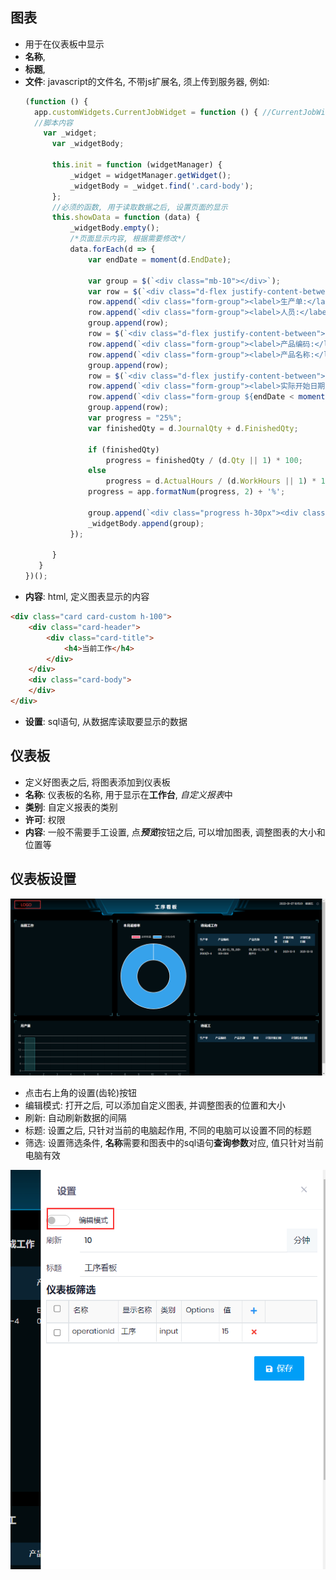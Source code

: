 ﻿## 图表
- 用于在仪表板中显示
- **名称**,
- **标题**, 
- **文件**: javascript的文件名, 不带js扩展名, 须上传到服务器, 例如:
  ```js
  (function () {
    app.customWidgets.CurrentJobWidget = function () { //CurrentJobWidget为class名字, 需要自行修改
    //脚本内容
      var _widget;       
        var _widgetBody;

        this.init = function (widgetManager) {
            _widget = widgetManager.getWidget();
            _widgetBody = _widget.find('.card-body');
        };
        //必须的函数, 用于读取数据之后, 设置页面的显示   
        this.showData = function (data) {
            _widgetBody.empty();
            /*页面显示内容, 根据需要修改*/
            data.forEach(d => {
                var endDate = moment(d.EndDate);

                var group = $(`<div class="mb-10"></div>`);
                var row = $(`<div class="d-flex justify-content-between"></div>`);               
                row.append(`<div class="form-group"><label>生产单:</label><label>${d.ProdId}</label></div>`);
                row.append(`<div class="form-group"><label>人员:</label><label>${d.Name}</label></div>`);
                group.append(row);
                row = $(`<div class="d-flex justify-content-between"></div>`);  
                row.append(`<div class="form-group"><label>产品编码:</label><label>${d.ItemCode}</label></div>`);
                row.append(`<div class="form-group"><label>产品名称:</label><label>${d.ItemName}</label></div>`);
                group.append(row);
                row = $(`<div class="d-flex justify-content-between"></div>`);
                row.append(`<div class="form-group"><label>实际开始日期:</label><label>${moment(d.ActualStartDate).format('YYYY-MM-DD')}</label></div>`);
                row.append(`<div class="form-group ${endDate < moment() ? "red" : ""}"><label>计划结束日期:</label><label>${endDate.format('YYYY-MM-DD')}</label></div>`);
                group.append(row);
                var progress = "25%";
                var finishedQty = d.JournalQty + d.FinishedQty;

                if (finishedQty)
                    progress = finishedQty / (d.Qty || 1) * 100;
                else
                    progress = d.ActualHours / (d.WorkHours || 1) * 100;
                progress = app.formatNum(progress, 2) + '%';

                group.append(`<div class="progress h-30px"><div class="progress-bar bg-success" role="progressbar" aria-valuenow="0" style="width:${progress};" aria-valuemin="0" aria-valuemax="100">${progress}</div></div>`);
                _widgetBody.append(group);
            });

        }       
     }
  })();
  ```
- **内容**: html, 定义图表显示的内容

```html
<div class="card card-custom h-100">
    <div class="card-header">
        <div class="card-title">
            <h4>当前工作</h4>
        </div>
    </div>
    <div class="card-body">
    </div>
</div>
```
- **设置**: sql语句, 从数据库读取要显示的数据
## 仪表板
- 定义好图表之后, 将图表添加到仪表板
- **名称**: 仪表板的名称, 用于显示在**工作台**, *自定义报表*中
- **类别**: 自定义报表的类别
- **许可**: 权限
- **内容**: 一般不需要手工设置, 点***预览***按钮之后, 可以增加图表, 调整图表的大小和位置等

## 仪表板设置

![Dashboard](dashboard.png)

- 点击右上角的设置(齿轮)按钮
- 编辑模式: 打开之后, 可以添加自定义图表, 并调整图表的位置和大小
- 刷新: 自动刷新数据的间隔
- 标题: 设置之后, 只针对当前的电脑起作用, 不同的电脑可以设置不同的标题
- 筛选: 设置筛选条件, **名称**需要和图表中的sql语句**查询参数**对应, 值只针对当前电脑有效


![Dashboard Setting](dashboard-setting.png)